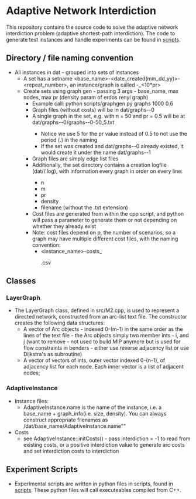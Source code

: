 # Adaptive Network Interdiction

This repository contains the source code to solve the adaptive network interdiction problem (adaptive shortest-path interdiction). The code to generate test instances and handle experiments can be found in [scripts](https://github.com/lucawrabetz/ARSPI/tree/master/scripts).

## Directory / file naming convention
* All instances in dat - grouped into sets of instances 
    * A set has a setname <base_name>-<date_created(mm_dd_yy)>-<repeat_number>, an instance/graph is called <setname>-<n>_<10*pr>
    * Create sets using graph gen - passing 3 args - base_name, max nodes, max pr (density param of erdos renyi graph)
        * Example call: python scripts/graphgen.py graphs 1000 0.6
        * Graph files (without costs) will be in dat/graphs-<date>-0
        * A single graph in the set, e.g. with n = 50 and pr = 0.5 will be at dat/graphs-<date>-0/graphs-<date>-0-50_5.txt
            * Notice we use 5 for the pr value instead of 0.5 to not use the period (.) in the naming
            * If the set was created and dat/graphs-<date>-0 already existed, it would create it under the name dat/graphs-<date>-1
        * Graph files are simply edge list files
        * Additionally, the set directory contains a creation logfile (dat/<setname>/<setname>.log), with information every graph in order on every line:
            * n
            * m
            * pr
            * density
            * filename (without the .txt extension)
        * Cost files are generated from within the cpp script, and python will pass a parameter to generate them or not depending on whether they already exist
        * Note: cost files depend on p, the number of scenarios, so a graph may have multiple different cost files, with the naming convention:
            * <instance_name>-costs_<p>.csv

## Classes

### LayerGraph

* The LayerGraph class, defined in src/M2.cpp, is used to represent a directed network, constructed from an arc-list text file. The constructor creates the following data structures: 
    * A vector of Arc objects - indexed 0-(m-1) in the same order as the lines of the text file - the Arc objects simply two member ints - i, and j (want to remove - not used to build MIP anymore but is used for flow constraints in benders - either use reverse adjacency list or use Dijkstra's as subroutine)
    * A vector of vectors of ints, outer vector indexed 0-(n-1), of adjacency list for each node. Each inner vector is a list of adjacent nodes;

### AdaptiveInstance

* Instance files:
    * AdaptiveInstance.name is the name of the instance, i.e. a base_name + graph_info(i.e. size, density). You can always construct appropriate filenames as /dat/base_name/AdaptiveInstance.name""
* Costs 
    * see AdaptiveInstance::initCosts() - pass interdiction = -1 to read from existing costs, or a positive interdiction value to generate arc costs and set interdiction costs to interdiction

## Experiment Scripts

* Experimental scripts are written in python files in scripts, found in [scripts](https://github.com/lucawrabetz/ARSPI/tree/master/scripts). These python files will call executeables compiled from C++. 
